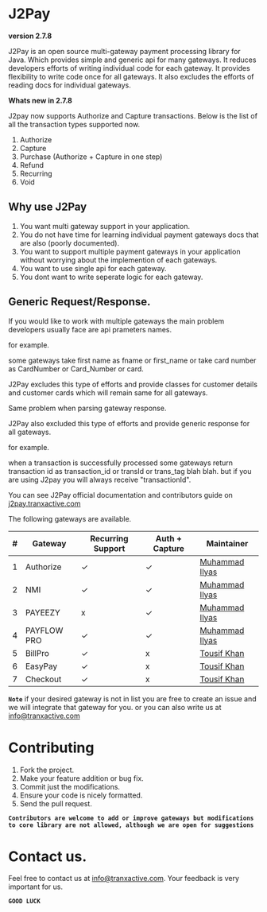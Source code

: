 # J2Pay

**version 2.7.8**

J2Pay is an open source multi-gateway payment processing library for Java. Which provides simple and generic api for many gateways. It reduces developers efforts of writing individual code for each gateway. It provides flexibility to write code once for all gateways. It also excludes the efforts of reading docs for individual gateways.

**Whats new in 2.7.8**

J2pay now supports Authorize and Capture transactions.
Below is the list of all the transaction types supported now.

1. Authorize
2. Capture
3. Purchase (Authorize + Capture in one step)
4. Refund
5. Recurring
6. Void

## Why use J2Pay

1. You want multi gateway support in your application.
2. You do not have time for learning individual payment gateways docs that are also (poorly documented).
3. You want to support multiple payment gateways in your application without worrying about the implemention of each gateways.
4. You want to use single api for each gateway.
5. You dont want to write seperate logic for each gateway.

## Generic Request/Response.

If you would like to work with multiple gateways the main problem developers usually face are api prameters names.

for example.

some gateways 
take first name as fname or first_name or
take card number as CardNumber or Card_Number or card.

J2Pay excludes this type of efforts and provide classes for customer details and customer cards which will remain same for all gateways. 

Same problem when parsing gateway response.

J2Pay also excluded this type of efforts and provide generic response for all gateways.

for example.

when a transaction is successfully processed some gateways return transaction id as transaction_id or transId or trans_tag blah blah.
but if you are using J2pay you will always receive "transactionId".

You can see J2Pay official documentation and contributors guide on [j2pay.tranxactive.com](http://j2pay.tranxactive.com/)

The following gateways are available.

#| Gateway | Recurring Support | Auth + Capture | Maintainer
--- | --- | --- | --- | ---
1 | Authorize | ✓ | ✓ | [Muhammad Ilyas](https://www.linkedin.com/in/muhammad-ilyas-a4ab7839/)
2 | NMI | ✓ | ✓ | [Muhammad Ilyas](https://www.linkedin.com/in/muhammad-ilyas-a4ab7839/)
3 | PAYEEZY | x | ✓ | [Muhammad Ilyas](https://www.linkedin.com/in/muhammad-ilyas-a4ab7839/)
4 | PAYFLOW PRO | ✓ | ✓ | [Muhammad Ilyas](https://www.linkedin.com/in/muhammad-ilyas-a4ab7839/)
5 | BillPro | ✓ | x | [Tousif Khan](https://www.linkedin.com/in/tousifhasanzai/)
6 | EasyPay | ✓ | x | [Tousif Khan](https://www.linkedin.com/in/tousifhasanzai/)
7 | Checkout | ✓ | x | [Tousif Khan](https://www.linkedin.com/in/tousifhasanzai/)

**`Note`** if your desired gateway is not in list you are free to create an issue and we will integrate that gateway for you. or you can also write us at info@tranxactive.com

# Contributing

1. Fork the project.
2. Make your feature addition or bug fix.
3. Commit just the modifications.
4. Ensure your code is nicely formatted.
5. Send the pull request.

**`Contributors are welcome to add or improve gateways but modifications to core library are not allowed, although we are open for suggestions`**

# Contact us.

Feel free to contact us at info@tranxactive.com.
Your feedback is very important for us.

**`GOOD LUCK`**
